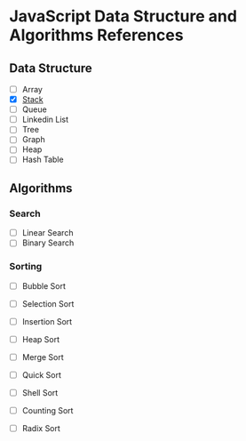 # JavaScript Data Structure and Algorithms References

## Data Structure

- [ ] Array
- [x] [Stack](https://github.com/the-code-experiments/javascript-ds-algo-reference/tree/develop/codes/stack)
- [ ] Queue
- [ ] Linkedin List
- [ ] Tree
- [ ] Graph
- [ ] Heap
- [ ] Hash Table

## Algorithms

### Search

- [ ] Linear Search
- [ ] Binary Search

### Sorting

- [ ] Bubble Sort
- [ ] Selection Sort
- [ ] Insertion Sort
- [ ] Heap Sort
- [ ] Merge Sort
- [ ] Quick Sort
- [ ] Shell Sort
- [ ] Counting Sort
- [ ] Radix Sort

